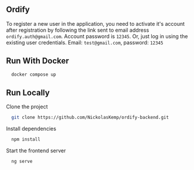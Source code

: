## Ordify
  To register a new user in the application, you need to activate it's account after registration by following the link sent to email address `ordify.auth@gmail.com`. Account password is `12345`. Or, just log in using the existing user credentials. Email: `test@gmail.com`, password: `12345`

## Run With Docker

```bash
  docker compose up
```

## Run Locally

Clone the project

```bash
  git clone https://github.com/NickolasKemp/ordify-backend.git
```

Install dependencies

```bash
  npm install
```

Start the frontend server
```bash
  ng serve
```

